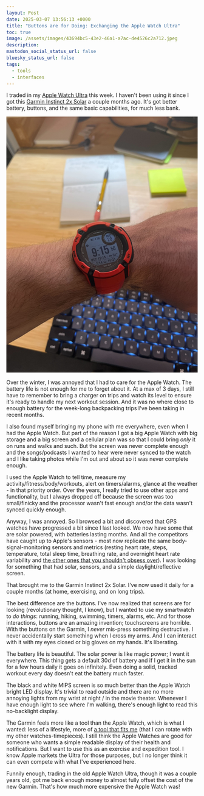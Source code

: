 ```yaml
---
layout: Post
date: 2025-03-07 13:56:13 +0000
title: "Buttons are for Doing: Exchanging the Apple Watch Ultra"
toc: true
image: /assets/images/43694bc5-43e2-46a1-a7ac-de4526c2a712.jpeg
description: 
mastodon_social_status_url: false
bluesky_status_url: false
tags:
  - tools
  - interfaces
---
```



I traded in my [Apple Watch Ultra](https://www.apple.com/apple-watch-ultra-2/) this week. I haven't been using it since I got this [Garmin Instinct 2x Solar](https://www.garmin.com/en-US/p/884585/pn/010-02805-11) a couple months ago. It's got better battery, buttons, and the same basic capabilities, for much less bank.

![Garmin Instinct 2x solar](/assets/images/43694bc5-43e2-46a1-a7ac-de4526c2a712.jpeg)

Over the winter, I was annoyed that I had to care for the Apple Watch. The battery life is not enough for me to forget about it. At a max of 3 days, I still have to remember to bring a charger on trips and watch its level to ensure it's ready to handle my next workout session. And it was no where close to enough battery for the week-long backpacking trips I've been taking in recent months.

I also found myself bringing my phone with me everywhere, even when I had the Apple Watch. But part of the reason I got a big Apple Watch with big storage and a big screen and a cellular plan was so that I could bring _only_ it on runs and walks and such. But the screen was never complete enough and the songs/podcasts I wanted to hear were never synced to the watch and I like taking photos while I'm out and about so it was never complete enough.

I used the Apple Watch to tell time, measure my activity/fitness/body/workouts, alert on timers/alarms, glance at the weather - in that priority order. Over the years, I really tried to use other apps and functionality, but I always dropped off because the screen was too small/finicky and the processor wasn't fast enough and/or the data wasn't synced quickly enough.

Anyway, I was annoyed. So I browsed a bit and discovered that GPS watches have progressed a bit since I last looked. We now have some that are solar powered, with batteries lasting months. And all the competitors have caught up to Apple's sensors - most now replicate the same body-signal-monitoring sensors and metrics (resting heart rate, steps, temperature, total sleep time, breathing rate, and overnight heart rate variability and [the other ones that you shouldn't obsess over](https://www.joshbeckman.org/notes/667818443)). I was looking for something that had solar, sensors, and a simple daylight/reflective screen.

That brought me to the Garmin Instinct 2x Solar. I've now used it daily for a couple months (at home, exercising, and on long trips).

The best difference are the buttons. I've now realized that screens are for looking (revolutionary thought, I know), but I wanted to use my smartwatch to _do things_: running, hiking, swimming, timers, alarms, etc. And for those interactions, buttons are an amazing invention; touchscreens are horrible. With the buttons on the Garmin, I _never_ mis-press something destructive. I never accidentally start something when I cross my arms. And I can interact with it with my eyes closed or big gloves on my hands. It's liberating. 

The battery life is beautiful. The solar power is like magic power; I want it everywhere. This thing gets a default 30d of battery and if I get it in the sun for a few hours daily it goes on infinitely. Even doing a solid, tracked workout every day doesn't eat the battery much faster.

The black and white MIPS screen is so much better than the Apple Watch bright LED display. It's trivial to read outside and there are no more annoying lights from my wrist at night / in the movie theater. Whenever I have enough light to see where I'm walking, there's enough light to read this no-backlight display.

The Garmin feels more like a tool than the Apple Watch, which is what I wanted: less of a lifestyle, more of [a tool that fits me](https://www.joshbeckman.org/notes/546207525) (that I can rotate with my other watches-timepieces). I still think the Apple Watches are good for someone who wants a simple readable display of their health and notifications. But I want to use this as an exercise and expedition tool. I know Apple markets the Ultra for those purposes, but I no longer think it can even compete with what I've experienced here.

Funnily enough, trading in the old Apple Watch Ultra, though it was a couple years old, got me back enough money to almost fully offset the cost of the new Garmin. That's how much more expensive the Apple Watch was!
